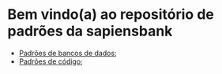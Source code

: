 # Bem vindo(a) ao repositório de padrões da sapiensbank

- [Padrões de bancos de dados](database/README.md);  
- [Padrões de código](code_style/README.md);

